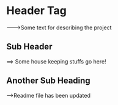 # Header Tag

--->Some text for describing the project

## Sub Header

==> Some house keeping stuffs go here!

## Another Sub Heading

-->Readme file has been updated
